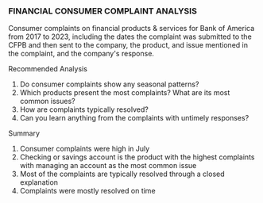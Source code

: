 ### FINANCIAL CONSUMER COMPLAINT ANALYSIS

Consumer complaints on financial products & services for Bank of America from 2017 to 2023, including the dates the complaint was submitted to the CFPB and then sent to the company, the product, and issue mentioned in the complaint, and the company's response.

Recommended Analysis

1. Do consumer complaints show any seasonal patterns?
2. Which products present the most complaints? What are its most common issues?
3. How are complaints typically resolved?
4. Can you learn anything from the complaints with untimely responses?

Summary
1. Consumer complaints were high in July
2. Checking or savings account is the product with the highest complaints with managing an account as the most common issue
3. Most of the complaints are typically resolved through a closed explanation
4. Complaints were mostly resolved on time
